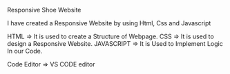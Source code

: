 Responsive Shoe Website

I have created a Responsive Website by using Html, Css and Javascript

HTML => It is used to create a Structure of Webpage.
CSS => It is used to design a Responsive Website.
JAVASCRIPT => It is Used to Implement Logic In our Code.

Code Editor => VS CODE editor
